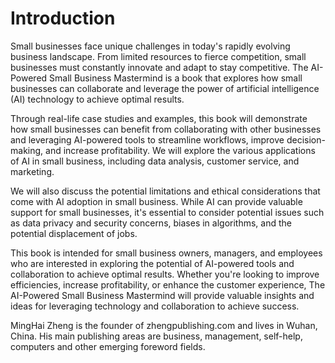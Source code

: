 # Introduction

Small businesses face unique challenges in today's rapidly evolving business landscape. From limited resources to fierce competition, small businesses must constantly innovate and adapt to stay competitive. The AI-Powered Small Business Mastermind is a book that explores how small businesses can collaborate and leverage the power of artificial intelligence (AI) technology to achieve optimal results.

Through real-life case studies and examples, this book will demonstrate how small businesses can benefit from collaborating with other businesses and leveraging AI-powered tools to streamline workflows, improve decision-making, and increase profitability. We will explore the various applications of AI in small business, including data analysis, customer service, and marketing.

We will also discuss the potential limitations and ethical considerations that come with AI adoption in small business. While AI can provide valuable support for small businesses, it's essential to consider potential issues such as data privacy and security concerns, biases in algorithms, and the potential displacement of jobs.

This book is intended for small business owners, managers, and employees who are interested in exploring the potential of AI-powered tools and collaboration to achieve optimal results. Whether you're looking to improve efficiencies, increase profitability, or enhance the customer experience, The AI-Powered Small Business Mastermind will provide valuable insights and ideas for leveraging technology and collaboration to achieve success.

MingHai Zheng is the founder of zhengpublishing.com and lives in Wuhan, China. His main publishing areas are business, management, self-help, computers and other emerging foreword fields.
